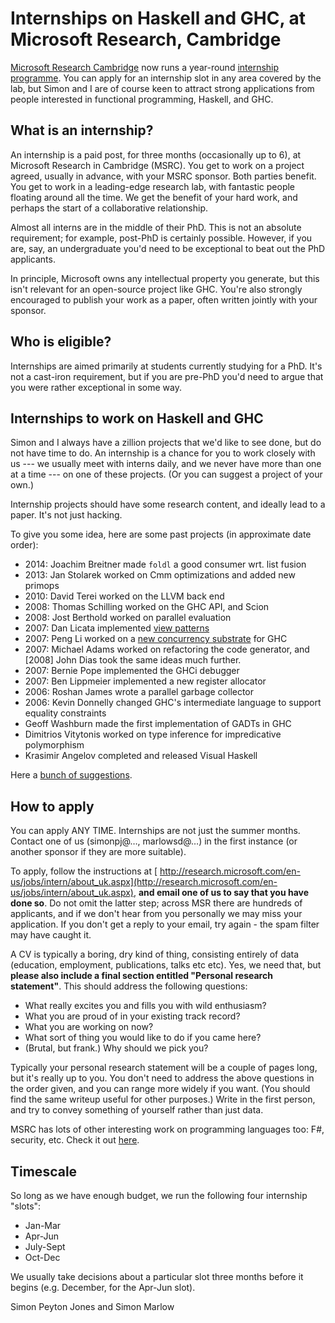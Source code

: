 # Internships on Haskell and GHC, at Microsoft Research, Cambridge

[ Microsoft Research Cambridge](http://research.microsoft.com/aboutmsr/labs/cambridge/) now runs a year-round [ internship programme](http://research.microsoft.com/en-us/jobs/intern/about_uk.aspx).  You can apply for an internship slot in any area covered by the lab, but Simon and I are of course keen to attract strong applications from people interested in functional programming, Haskell, and GHC.

## What is an internship?


An internship is a paid post, for three months (occasionally up to 6), at Microsoft Research in Cambridge (MSRC).  You get to work on a project agreed, usually in advance, with your MSRC sponsor.  Both parties benefit.  You get to work in a leading-edge research lab, with fantastic people floating around all the time.  We get the benefit of your hard work, and perhaps the start of a collaborative relationship.


Almost all interns are in the middle of their PhD.  This is not an absolute requirement; for example, post-PhD is certainly possible.  However, if you are, say, an undergraduate you'd need to be exceptional to beat out the PhD applicants.  


In principle, Microsoft owns any intellectual property you generate, but this isn't relevant for an open-source project like GHC.  You're also strongly encouraged to publish your work as a paper, often written jointly with your sponsor.

## Who is eligible?


Internships are aimed primarily at students currently studying for a PhD.  It's not a cast-iron requirement, but if you are pre-PhD you'd need to argue that you were rather exceptional in some way.

## Internships to work on Haskell and GHC


Simon and I always have a zillion projects that we'd like to see done, but do not have time to do.  An internship is a chance for you to work closely with us --- we usually meet with interns daily, and we never have more than one at a time --- on one of these projects.  (Or you can suggest a project of your own.)


Internship projects should have some research content, and ideally lead to a paper.  It's not just hacking.


To give you some idea, here are some past projects (in approximate date order):

- 2014: Joachim Breitner made `foldl` a good consumer wrt. list fusion
- 2013: Jan Stolarek worked on Cmm optimizations and added new primops
- 2010: David Terei worked on the LLVM back end
- 2008: Thomas Schilling worked on the GHC API, and Scion
- 2008: Jost Berthold worked on parallel evaluation
- 2007: Dan Licata implemented [view patterns](view-patterns)
- 2007: Peng Li worked on a [ new concurrency substrate](http://research.microsoft.com/%7Esimonpj/papers/lw-conc/index.htm) for GHC
- 2007: Michael Adams worked on refactoring the code generator, and \[2008\] John Dias took the same ideas much further.
- 2007: Bernie Pope implemented the GHCi debugger
- 2007: Ben Lippmeier implemented a new register allocator
- 2006: Roshan James wrote a parallel garbage collector
- 2006: Kevin Donnelly changed GHC's intermediate language to support equality constraints
- Geoff Washburn made the first implementation of GADTs in GHC
- Dimitrios Vitytonis worked on type inference for impredicative polymorphism
- Krasimir Angelov completed and released Visual Haskell


Here a [bunch of suggestions](project-suggestions).

## How to apply


You can apply ANY TIME.  Internships are not just the summer months. Contact one of us (simonpj@…, marlowsd@…) in the first instance (or another sponsor if they are more suitable).


To apply, follow the instructions at [ http://research.microsoft.com/en-us/jobs/intern/about_uk.aspx](http://research.microsoft.com/en-us/jobs/intern/about_uk.aspx), **and email one of us to say that you have done so**. Do not omit the latter step; across MSR there are hundreds of applicants, and if we don't hear from you personally we may miss your application.  If you don't get a reply to your email, try again - the spam filter may have caught it.


A CV is typically a boring, dry kind of thing, consisting entirely of data (education, employment, publications, talks etc etc).  Yes, we need that, but **please also include a final section entitled "Personal research statement"**.  This should address the following questions:

- What really excites you and fills you with wild enthusiasm?
- What you are proud of in your existing track record?
- What you are working on now?
- What sort of thing you would like to do if you came here?
- (Brutal, but frank.)  Why should we pick you?


Typically your personal research statement will be a couple of pages long, but it's really up to you.  You don't need to address the above questions in the order given, and you can range more widely if you want.  (You should find the same writeup useful for other purposes.)  Write in the first person, and try to convey something of yourself rather than just data. 


MSRC has lots of other interesting work on programming languages too: F\#, security, etc.  Check it out [ here](http://research.microsoft.com/aboutmsr/labs/cambridge/).

## Timescale


So long as we have enough budget, we run the following four internship "slots":

- Jan-Mar
- Apr-Jun
- July-Sept
- Oct-Dec


We usually take decisions about a particular slot three months before it begins (e.g. December, for the Apr-Jun slot).


Simon Peyton Jones and Simon Marlow
